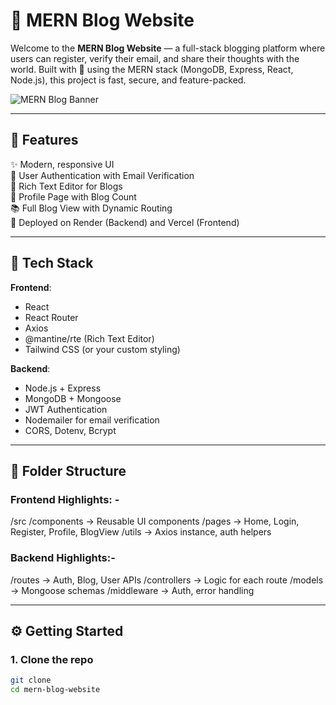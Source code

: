 # 🚀 MERN Blog Website

Welcome to the **MERN Blog Website** — a full-stack blogging platform where users can register, verify their email, and share their thoughts with the world. Built with 💖 using the MERN stack (MongoDB, Express, React, Node.js), this project is fast, secure, and feature-packed.

![MERN Blog Banner](https://via.placeholder.com/1200x400?text=MERN+Blog+Website)

---

## 🌟 Features

✨ Modern, responsive UI  
🔐 User Authentication with Email Verification  
📝 Rich Text Editor for Blogs  
👤 Profile Page with Blog Count  
📚 Full Blog View with Dynamic Routing  
🚀 Deployed on Render (Backend) and Vercel (Frontend)

---

## 🧱 Tech Stack

**Frontend**:  
- React  
- React Router  
- Axios  
- @mantine/rte (Rich Text Editor)  
- Tailwind CSS (or your custom styling)

**Backend**:  
- Node.js + Express  
- MongoDB + Mongoose  
- JWT Authentication  
- Nodemailer for email verification  
- CORS, Dotenv, Bcrypt

---

## 📂 Folder Structure
  ### Frontend Highlights: -
  /src /components → Reusable UI components /pages → Home, Login, Register, Profile, BlogView /utils → Axios instance, auth helpers

  ### Backend Highlights:-
  /routes → Auth, Blog, User APIs /controllers → Logic for each route /models → Mongoose schemas /middleware → Auth, error handling


---

## ⚙️ Getting Started

### 1. Clone the repo

```bash
git clone 
cd mern-blog-website




